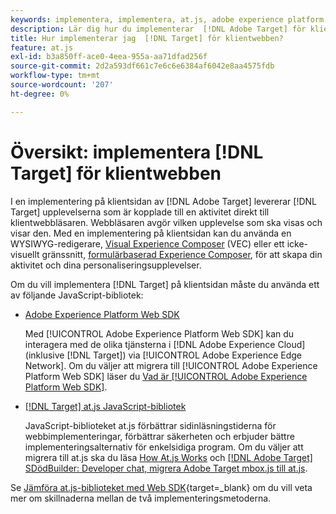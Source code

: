 ```yaml
---
keywords: implementera, implementera, at.js, adobe experience platform web sdk, aep web sdk
description: Lär dig hur du implementerar  [!DNL Adobe Target] för klientwebben med hjälp av JavaScript-biblioteket  [!DNL Adobe Experience Platform Web SDK] (AEP Web SDK) eller at.js.
title: Hur implementerar jag  [!DNL Target] för klientwebben?
feature: at.js
exl-id: b3a850ff-ace0-4eea-955a-aa71dfad256f
source-git-commit: 2d2a593df661c7e6c6e6384af6042e8aa4575fdb
workflow-type: tm+mt
source-wordcount: '207'
ht-degree: 0%

---
```


# Översikt: implementera [!DNL Target] för klientwebben

I en implementering på klientsidan av [!DNL Adobe Target] levererar [!DNL Target] upplevelserna som är kopplade till en aktivitet direkt till klientwebbläsaren. Webbläsaren avgör vilken upplevelse som ska visas och visar den. Med en implementering på klientsidan kan du använda en WYSIWYG-redigerare, [Visual Experience Composer](https://experienceleague.adobe.com/docs/target/using/experiences/vec/visual-experience-composer.html?lang=sv-SE) (VEC) eller ett icke-visuellt gränssnitt, [formulärbaserad Experience Composer](https://experienceleague.adobe.com/docs/target/using/experiences/form-experience-composer.html?lang=sv-SE), för att skapa din aktivitet och dina personaliseringsupplevelser.

Om du vill implementera [!DNL Target] på klientsidan måste du använda ett av följande JavaScript-bibliotek:

* [Adobe Experience Platform Web SDK](/help/dev/implement/client-side/aep-web-sdk.md)

  Med [!UICONTROL Adobe Experience Platform Web SDK] kan du interagera med de olika tjänsterna i [!DNL Adobe Experience Cloud] (inklusive [!DNL Target]) via [!UICONTROL Adobe Experience Edge Network]. Om du väljer att migrera till [!UICONTROL Adobe Experience Platform Web SDK] läser du [Vad är [!UICONTROL Adobe Experience Platform Web SDK]](/help/dev/implement/client-side/aep-web-sdk.md).

* [[!DNL Target] at.js JavaScript-bibliotek](/help/dev/implement/client-side/atjs/how-atjs-works/overview.md)

  JavaScript-biblioteket at.js förbättrar sidinläsningstiderna för webbimplementeringar, förbättrar säkerheten och erbjuder bättre implementeringsalternativ för enkelsidiga program. Om du väljer att migrera till at.js ska du läsa [How At.js Works](/help/dev/implement/client-side/atjs/how-atjs-works/overview.md) och [[!DNL Adobe Target] SDödBuilder: Developer chat, migrera Adobe Target mbox.js till at.js](https://seminars.adobeconnect.com/ptdo6mfo6qn6/?proto=true).


Se [Jämföra at.js-biblioteket med Web SDK](https://experienceleague.adobe.com/sv/docs/experience-platform/web-sdk/personalization/adobe-target/web-sdk-atjs-comparison){target=_blank} om du vill veta mer om skillnaderna mellan de två implementeringsmetoderna.